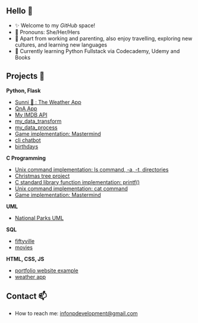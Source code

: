 ## Hello 👋

* ✨ Welcome to my _GitHub_ space!
* 🙂 Pronouns: She/Her/Hers
* 🚀 Apart from working and parenting, also enjoy travelling, exploring new cultures, and learning new languages
* 🌱 Currently learning Python Fullstack via Codecademy, Udemy and Books


## Projects 📂

**Python, Flask**
* [Sunni 🐧 : The Weather App](https://github.com/nataliepcodes/python-weather-app-public)
* [QnA App](https://github.com/nataliepcodes/qnda-app)
* [My IMDB API](https://github.com/nataliepcodes/my_imdb_api)
* [my_data_transform](https://github.com/nataliepcodes/my_data_transform)
* [my_data_process](https://github.com/nataliepcodes/my_data_process)
* [Game implementation: Mastermind](https://github.com/nataliepcodes/my_mastermind_python)
* [cli chatbot](https://github.com/nataliepcodes/ChatBot_CL)
* [birthdays](https://github.com/nataliepcodes/CS50-Birthdays-App-Project)

**C Programming**
* [Unix command implementation: ls command, -a, -t, directories](https://github.com/nataliepcodes/My-Ls)
* [Christmas tree project](https://github.com/nataliepcodes/Christmas-Tree-Project)
* [C standard library function implementation: printf()](https://github.com/nataliepcodes/My-Printf)
* [Unix command implementation: cat command](https://github.com/nataliepcodes/Cat-Command)
* [Game implementation: Mastermind](https://github.com/nataliepcodes/Mastermind) 

**UML**
* [National Parks UML](https://github.com/nataliepcodes/national_parks_uml)

**SQL**
* [fiftyville](https://github.com/nataliepcodes/fiftyville)
* [movies](https://github.com/nataliepcodes/SQL-movies)

**HTML, CSS, JS**
* [portfolio website example](https://natalie-p-portfolio.netlify.app/)
* [weather app](https://upbeat-hypatia-8a3802.netlify.app/)

## Contact 📫
* How to reach me: infonpdevelopment@gmail.com
